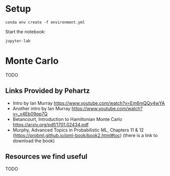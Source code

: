 # Setup

```
conda env create -f environment.yml
```

Start the notebook:
```
jupyter-lab
```

# Monte Carlo 

TODO

## Links Provided by Pehartz

* Intro by Ian Murray https://www.youtube.com/watch?v=Em6mQQy4wYA
* Another intro by Ian Murray https://www.youtube.com/watch?v=_v4Eb09qp7Q
* Betancourt, Introduction to Hamiltonian Monte Carlo https://arxiv.org/pdf/1701.02434.pdf
* Murphy, Advanced Topics in Probabilistic ML, Chapters 11 & 12 (https://probml.github.io/pml-book/book2.html#toc) (there is a link to download the book)


## Resources we find useful

TODO